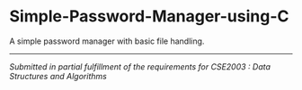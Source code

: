 # Simple-Password-Manager-using-C
A simple password manager with basic file handling.

<hr>
<i>Submitted in partial fulfillment of the requirements for CSE2003 : Data Structures and Algorithms</i>
